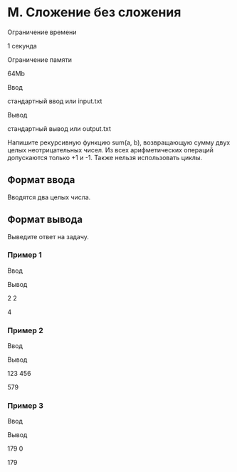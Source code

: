 M. Сложение без сложения
========================

Ограничение времени

1 секунда

Ограничение памяти

64Mb

Ввод

стандартный ввод или input.txt

Вывод

стандартный вывод или output.txt

Напишите рекурсивную функцию sum(a, b), возвращающую сумму двух целых неотрицательных чисел. Из всех арифметических операций допускаются только +1 и -1. Также нельзя использовать циклы.

Формат ввода
------------

Вводятся два целых числа.

Формат вывода
-------------

Выведите ответ на задачу.

### Пример 1

Ввод

Вывод

2
2

4

### Пример 2

Ввод

Вывод

123
456

579

### Пример 3

Ввод

Вывод

179
0

179